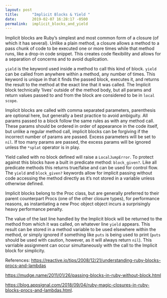 ```yaml
---
layout: post
title:      "Implicit Blocks & Yield "
date:       2019-02-07 16:28:17 -0500
permalink:  implicit_blocks_and_yield
---
```



Implicit blocks are Ruby’s simplest and most common form of a closure (of which it has several). Unlike a plain method, a closure allows a method to a pass chunk of code to be executed one or more times while that method runs, like a drop-in code snippet. This creates code flexibility and allows for a separation of concerns and to avoid duplication.

`yield` is the keyword used inside a method to call this kind of block. `yield` can be called from anywhere within a method, any number of times. This keyword is unique in that it finds the passed block, executes it, and returns the result to the method at the exact line that it was called.  The Implicit block technically ‘lives’ outside of the method body, but all params and return values passed to and from the block are considered to be in `local scope`.

Implicit blocks are called with comma separated parameters, parenthesis are optional here, but generally a best practice to avoid ambiguity. All params passed to a block follow the same rules as with any method call. These params should be ordered in order of appearance in the code itself, but unlike a regular method call,  implicit blocks can be forgiving if the incorrect number of params are passed. Excess parameters will be set to `nil`. If too many params are passed, the excess params will be ignored unless the `*splat` operator is in play.

Yield called with no block defined will raise a `LocalJumpError`. To protect against this 
blocks have a built in predicate method: `block_given?`. Like all predicate methods this returns true/false and can be used for control flow. The `yield` and `block_given?` keywords allow for implicit passing without code accessing the method directly as it’s not stored in a variable unless otherwise defined.

Implicit blocks belong to the Proc class, but are generally preferred to their parent counterpart Procs (one of the other closure types), for performance reasons, as instantiating a new Proc object object incurs a surprisingly heavy performance penalty.

The value of the last line handled by the Implicit block will be returned to the method from which it was called, on whatever line `yield` appears. This result can be stored in a method variable to be used elsewhere within the method, or simply ignored if something like `puts` is being used to print (`puts` should be used with caution, however, as it will always return `nil`).  This varriable assignment can occur simultaneously with the call to the Implicit block for simplicity.

References:
https://reactive.io/tips/2008/12/21/understanding-ruby-blocks-procs-and-lambdas

https://mudge.name/2011/01/26/passing-blocks-in-ruby-without-block.html

https://blog.appsignal.com/2018/09/04/ruby-magic-closures-in-ruby-blocks-procs-and-lambdas.html.
